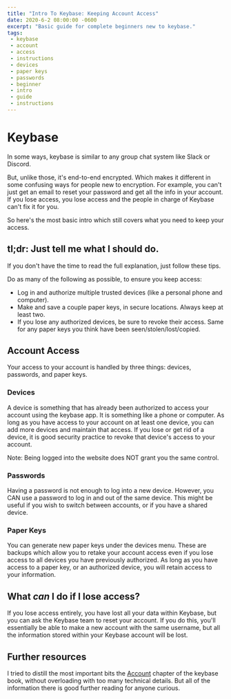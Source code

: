 ```yaml
---
title: "Intro To Keybase: Keeping Account Access"
date: 2020-6-2 08:00:00 -0600
excerpt: "Basic guide for complete beginners new to keybase."
tags:
 - keybase
 - account
 - access
 - instructions
 - devices
 - paper keys
 - passwords
 - beginner
 - intro
 - guide
 - instructions
---
```


# Keybase

In some ways, keybase is similar to any group chat system like Slack or Discord. 

But, unlike those, it's end-to-end encrypted. Which makes it different in some confusing ways for people new to encryption. For example, you can't just get an email to reset your password and get all the info in your account. If you lose access, you lose access and the people in charge of Keybase can't fix it for you.

So here's the most basic intro which still covers what you need to keep your access.

## tl;dr: Just tell me what I should do.

If you don't have the time to read the full explanation, just follow these tips.

Do as many of the following as possible, to ensure you keep access:
* Log in and authorize multiple trusted devices (like a personal phone and computer).  
* Make and save a couple paper keys, in secure locations. Always keep at least two.
* If you lose any authorized devices, be sure to revoke their access. Same for any paper keys you think have been seen/stolen/lost/copied.

## Account Access

Your access to your account is handled by three things: devices, passwords, and paper keys.

### Devices

A device is something that has already been authorized to access your account using the keybase app. It is something like a phone or computer. As long as you have access to your account on at least one device, you can add more devices and maintain that access. If you lose or get rid of a device, it is good security practice to revoke that device's access to your account.

Note: Being logged into the website does NOT grant you the same control.

### Passwords

Having a password is not enough to log into a new device. However, you CAN use a password to log in and out of the same device. This might be useful if you wish to switch between accounts, or if you have a shared device.

### Paper Keys

You can generate new paper keys under the devices menu. These are backups which allow you to retake your account access even if you lose access to all devices you have previously authorized. As long as you have access to a paper key, or an authorized device, you will retain access to your information.

## What *can* I do if I lose access?

If you lose access entirely, you have lost all your data within Keybase, but you can ask the Keybase team to reset your account. If you do this, you'll essentially be able to make a new account with the same username, but all the information stored within your Keybase account will be lost.

## Further resources

I tried to distill the most important bits the [Account](https://book.keybase.io/account) chapter of the keybase book, without overloading with too many technical details. But all of the information there is good further reading for anyone curious.
